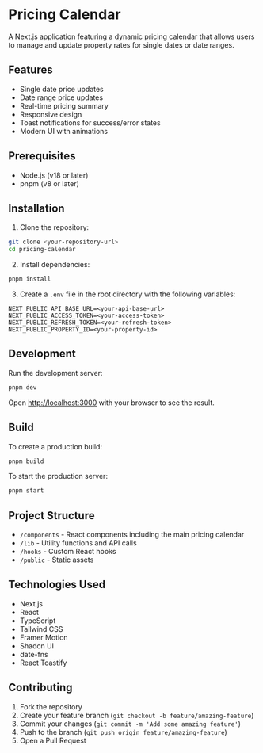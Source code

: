 # Pricing Calendar

A Next.js application featuring a dynamic pricing calendar that allows users to manage and update property rates for single dates or date ranges.

## Features

- Single date price updates
- Date range price updates
- Real-time pricing summary
- Responsive design
- Toast notifications for success/error states
- Modern UI with animations

## Prerequisites

- Node.js (v18 or later)
- pnpm (v8 or later)

## Installation

1. Clone the repository:

```bash
git clone <your-repository-url>
cd pricing-calendar
```

2. Install dependencies:

```bash
pnpm install
```

3. Create a `.env` file in the root directory with the following variables:

```env
NEXT_PUBLIC_API_BASE_URL=<your-api-base-url>
NEXT_PUBLIC_ACCESS_TOKEN=<your-access-token>
NEXT_PUBLIC_REFRESH_TOKEN=<your-refresh-token>
NEXT_PUBLIC_PROPERTY_ID=<your-property-id>
```

## Development

Run the development server:

```bash
pnpm dev
```

Open [http://localhost:3000](http://localhost:3000) with your browser to see the result.

## Build

To create a production build:

```bash
pnpm build
```

To start the production server:

```bash
pnpm start
```

## Project Structure

- `/components` - React components including the main pricing calendar
- `/lib` - Utility functions and API calls
- `/hooks` - Custom React hooks
- `/public` - Static assets

## Technologies Used

- Next.js
- React
- TypeScript
- Tailwind CSS
- Framer Motion
- Shadcn UI
- date-fns
- React Toastify

## Contributing

1. Fork the repository
2. Create your feature branch (`git checkout -b feature/amazing-feature`)
3. Commit your changes (`git commit -m 'Add some amazing feature'`)
4. Push to the branch (`git push origin feature/amazing-feature`)
5. Open a Pull Request
